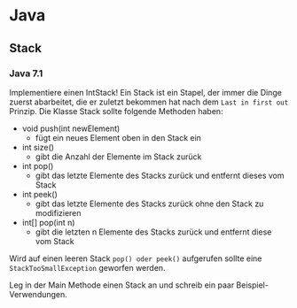 # Java 

## Stack

### Java 7.1

Implementiere einen IntStack! Ein Stack ist ein Stapel, der immer die Dinge zuerst abarbeitet, die er zuletzt bekommen hat nach dem `Last in first out` Prinzip.
Die Klasse Stack sollte folgende Methoden haben: 
* void push(int newElement) 
    * fügt ein neues Element oben in den Stack ein
* int size()
    * gibt die Anzahl der Elemente im Stack  zurück
* int pop()
    * gibt das letzte Elemente des Stacks zurück und entfernt dieses vom Stack
* int peek()
    * gibt das letzte Elemente des Stacks zurück ohne den Stack zu modifizieren
* int[] pop(int n)
    * gibt die letzten n Elemente des Stacks zurück und entfernt diese vom Stack 
    
Wird auf einen leeren Stack `pop() oder peek()` aufgerufen sollte eine `StackTooSmallException` geworfen werden. 

Leg in der Main Methode einen Stack an und schreib ein paar Beispiel-Verwendungen.  